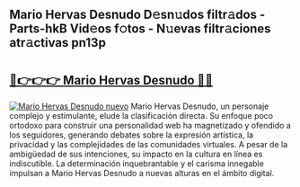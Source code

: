 ## Mario Hervas Desnudo D𝚎sn𝚞dos filtr𝚊dos - Parts-hkB Vid𝚎os f𝚘tos - N𝚞evas filtr𝚊ciones atr𝚊ctivas pn13p

# <h2><a href="http://mb60h7.tromn.icu/?c=Mario+Hervas+Desnudo">🔗👉👉👉 Mario Hervas Desnudo 🔗🔗</a></h2>

[![Mario Hervas Desnudo nuevo](https://i.imgur.com/pEAQMta.gif)](http://mb60h7.tromn.icu/?c=Mario+Hervas+Desnudo)
Mario Hervas Desnudo, un personaje complejo y estimulante, elude la clasificación directa. Su enfoque poco ortodoxo para construir una personalidad web ha magnetizado y ofendido a los seguidores, generando debates sobre la expresión artística, la privacidad y las complejidades de las comunidades virtuales. A pesar de la ambigüedad de sus intenciones, su impacto en la cultura en línea es indiscutible. La determinación inquebrantable y el carisma innegable impulsan a Mario Hervas Desnudo a nuevas alturas en el ámbito digital.

